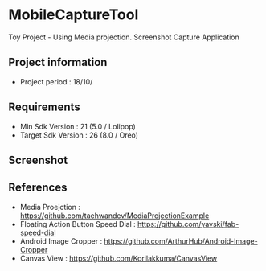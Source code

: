 # MobileCaptureTool
Toy Project - Using Media projection.
Screenshot Capture Application

## Project information
  * Project period : 18/10/


## Requirements
  * Min Sdk Version : 21 (5.0 / Lolipop)
  * Target Sdk Version : 26 (8.0 / Oreo)
  

## Screenshot
  
  
## References
  * Media Proejction : https://github.com/taehwandev/MediaProjectionExample
  * Floating Action Button Speed Dial : https://github.com/yavski/fab-speed-dial
  * Android Image Cropper : https://github.com/ArthurHub/Android-Image-Cropper
  * Canvas View : https://github.com/Korilakkuma/CanvasView
